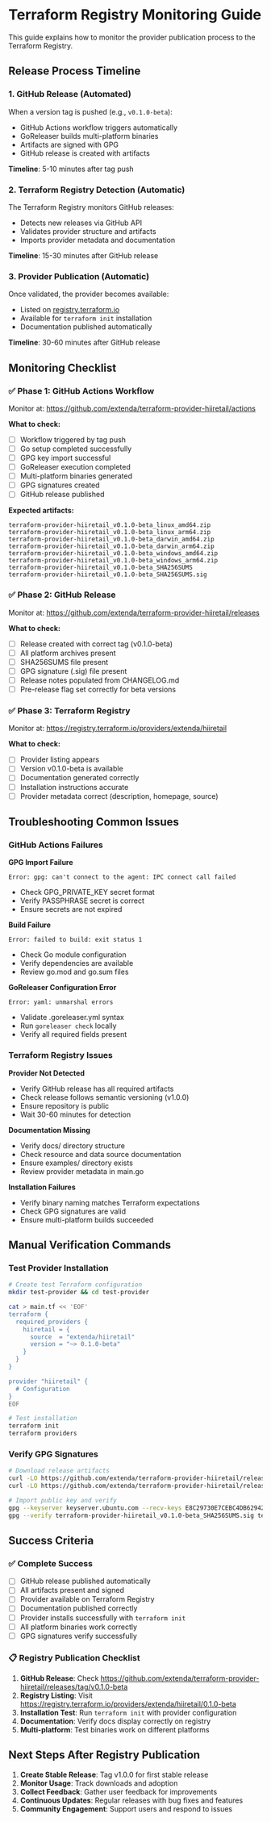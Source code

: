 # Terraform Registry Monitoring Guide

This guide explains how to monitor the provider publication process to the Terraform Registry.

## Release Process Timeline

### 1. GitHub Release (Automated)
When a version tag is pushed (e.g., `v0.1.0-beta`):
- GitHub Actions workflow triggers automatically
- GoReleaser builds multi-platform binaries
- Artifacts are signed with GPG
- GitHub release is created with artifacts

**Timeline**: 5-10 minutes after tag push

### 2. Terraform Registry Detection (Automatic)
The Terraform Registry monitors GitHub releases:
- Detects new releases via GitHub API
- Validates provider structure and artifacts
- Imports provider metadata and documentation

**Timeline**: 15-30 minutes after GitHub release

### 3. Provider Publication (Automatic)
Once validated, the provider becomes available:
- Listed on [registry.terraform.io](https://registry.terraform.io/providers/extenda/hiiretail)
- Available for `terraform init` installation
- Documentation published automatically

**Timeline**: 30-60 minutes after GitHub release

## Monitoring Checklist

### ✅ Phase 1: GitHub Actions Workflow
Monitor at: https://github.com/extenda/terraform-provider-hiiretail/actions

**What to check:**
- [ ] Workflow triggered by tag push
- [ ] Go setup completed successfully  
- [ ] GPG key import successful
- [ ] GoReleaser execution completed
- [ ] Multi-platform binaries generated
- [ ] GPG signatures created
- [ ] GitHub release published

**Expected artifacts:**
```
terraform-provider-hiiretail_v0.1.0-beta_linux_amd64.zip
terraform-provider-hiiretail_v0.1.0-beta_linux_arm64.zip
terraform-provider-hiiretail_v0.1.0-beta_darwin_amd64.zip
terraform-provider-hiiretail_v0.1.0-beta_darwin_arm64.zip
terraform-provider-hiiretail_v0.1.0-beta_windows_amd64.zip
terraform-provider-hiiretail_v0.1.0-beta_windows_arm64.zip
terraform-provider-hiiretail_v0.1.0-beta_SHA256SUMS
terraform-provider-hiiretail_v0.1.0-beta_SHA256SUMS.sig
```

### ✅ Phase 2: GitHub Release
Monitor at: https://github.com/extenda/terraform-provider-hiiretail/releases

**What to check:**
- [ ] Release created with correct tag (v0.1.0-beta)
- [ ] All platform archives present
- [ ] SHA256SUMS file present
- [ ] GPG signature (.sig) file present
- [ ] Release notes populated from CHANGELOG.md
- [ ] Pre-release flag set correctly for beta versions

### ✅ Phase 3: Terraform Registry
Monitor at: https://registry.terraform.io/providers/extenda/hiiretail

**What to check:**
- [ ] Provider listing appears
- [ ] Version v0.1.0-beta is available
- [ ] Documentation generated correctly
- [ ] Installation instructions accurate
- [ ] Provider metadata correct (description, homepage, source)

## Troubleshooting Common Issues

### GitHub Actions Failures

**GPG Import Failure**
```
Error: gpg: can't connect to the agent: IPC connect call failed
```
- Check GPG_PRIVATE_KEY secret format
- Verify PASSPHRASE secret is correct
- Ensure secrets are not expired

**Build Failure**
```
Error: failed to build: exit status 1
```
- Check Go module configuration
- Verify dependencies are available
- Review go.mod and go.sum files

**GoReleaser Configuration Error**
```
Error: yaml: unmarshal errors
```
- Validate .goreleaser.yml syntax
- Run `goreleaser check` locally
- Verify all required fields present

### Terraform Registry Issues

**Provider Not Detected**
- Verify GitHub release has all required artifacts
- Check release follows semantic versioning (v1.0.0)
- Ensure repository is public
- Wait 30-60 minutes for detection

**Documentation Missing**
- Verify docs/ directory structure
- Check resource and data source documentation
- Ensure examples/ directory exists
- Review provider metadata in main.go

**Installation Failures**
- Verify binary naming matches Terraform expectations
- Check GPG signatures are valid
- Ensure multi-platform builds succeeded

## Manual Verification Commands

### Test Provider Installation
```bash
# Create test Terraform configuration
mkdir test-provider && cd test-provider

cat > main.tf << 'EOF'
terraform {
  required_providers {
    hiiretail = {
      source  = "extenda/hiiretail"
      version = "~> 0.1.0-beta"
    }
  }
}

provider "hiiretail" {
  # Configuration
}
EOF

# Test installation
terraform init
terraform providers
```

### Verify GPG Signatures
```bash
# Download release artifacts
curl -LO https://github.com/extenda/terraform-provider-hiiretail/releases/download/v0.1.0-beta/terraform-provider-hiiretail_v0.1.0-beta_SHA256SUMS
curl -LO https://github.com/extenda/terraform-provider-hiiretail/releases/download/v0.1.0-beta/terraform-provider-hiiretail_v0.1.0-beta_SHA256SUMS.sig

# Import public key and verify
gpg --keyserver keyserver.ubuntu.com --recv-keys E8C29730E7CEBC4DB6294298F9549AA602E3C9DC
gpg --verify terraform-provider-hiiretail_v0.1.0-beta_SHA256SUMS.sig terraform-provider-hiiretail_v0.1.0-beta_SHA256SUMS
```

## Success Criteria

### ✅ Complete Success
- [ ] GitHub release published automatically
- [ ] All artifacts present and signed
- [ ] Provider available on Terraform Registry
- [ ] Documentation published correctly
- [ ] Provider installs successfully with `terraform init`
- [ ] All platform binaries work correctly
- [ ] GPG signatures verify successfully

### 📋 Registry Publication Checklist
1. **GitHub Release**: Check https://github.com/extenda/terraform-provider-hiiretail/releases/tag/v0.1.0-beta
2. **Registry Listing**: Visit https://registry.terraform.io/providers/extenda/hiiretail/0.1.0-beta
3. **Installation Test**: Run `terraform init` with provider configuration
4. **Documentation**: Verify docs display correctly on registry
5. **Multi-platform**: Test binaries work on different platforms

## Next Steps After Registry Publication

1. **Create Stable Release**: Tag v1.0.0 for first stable release
2. **Monitor Usage**: Track downloads and adoption
3. **Collect Feedback**: Gather user feedback for improvements
4. **Continuous Updates**: Regular releases with bug fixes and features
5. **Community Engagement**: Support users and respond to issues